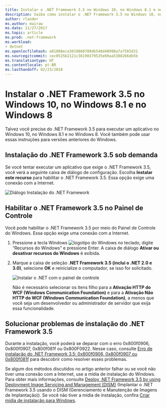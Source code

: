 ```yaml
---
title: Instalar o .NET Framework 3.5 no Windows 10, no Windows 8.1 e no Windows 8
description: Saiba como instalar o .NET Framework 3.5 no Windows 10, no Windows 8.1 e no Windows 8.
author: rlander
ms.author: mairaw
ms.date: 11/27/2017
ms.topic: article
ms.prod: .net-framework
ms.workload:
- dotnet
ms.openlocfilehash: e81008eca3019860789db548d40998a7a7565d31
ms.sourcegitcommit: cec0525b2121c36198379525e69aa5388266db5b
ms.translationtype: HT
ms.contentlocale: pt-BR
ms.lasthandoff: 02/23/2018
---
```

# <a name="install-the-net-framework-35-on-windows-10-windows-81-and-windows-8"></a>Instalar o .NET Framework 3.5 no Windows 10, no Windows 8.1 e no Windows 8

Talvez você precise do .NET Framework 3.5 para executar um aplicativo no Windows 10, no Windows 8.1 e no Windows 8. Você também pode usar essas instruções para versões anteriores do Windows.

## <a name="install-the-net-framework-35-on-demand"></a>Instalação do .NET Framework 3.5 sob demanda

Se você tentar executar um aplicativo que exige o .NET Framework 3.5, você verá a seguinte caixa de diálogo de configuração. Escolha **Instalar este recurso** para habilitar o .NET Framework 3.5. Essa opção exige uma conexão com a Internet.

![Diálogo Instalação do .NET Framework](./media/dotnet-framework-installation-dialog.jpg)

## <a name="enable-the-net-framework-35-in-control-panel"></a>Habilitar o .NET Framework 3.5 no Painel de Controle

Você pode habilitar o .NET Framework 3.5 por meio do Painel de Controle do Windows. Essa opção exige uma conexão com a Internet.

1. Pressione a tecla Windows ![logotipo do Windows](https://i-msdn.sec.s-msft.com/dynimg/IC721376.jpeg) no teclado, digite “Recursos do Windows” e pressione Enter. A caixa de diálogo **Ativar ou desativar recursos do Windows** é exibida.

2. Marque a caixa de seleção **.NET Framework 3.5 (inclui o .NET 2.0 e 3.0)**, selecione **OK** e reinicialize o computador, se isso for solicitado.

   ![Instalar o .NET com o painel de controle](./media/dotnet-control-panel.png)

   Não é necessário selecionar os itens filho para a **Ativação HTTP do WCF (Windows Communication Foundation)** e para a **Ativação Não HTTP do WCF (Windows Communication Foundation)**, a menos que você seja um desenvolvedor ou administrador de servidor que exija essa funcionalidade.

## <a name="troubleshoot-the-installation-of-the-net-framework-35"></a>Solucionar problemas de instalação do .NET Framework 3.5

Durante a instalação, você poderá se deparar com o erro 0x800f0906, 0x800f0907, 0x800f081f ou 0x800F0922. Nesse caso, consulte [Erro de instalação do .NET Framework 3.5: 0x800f0906, 0x800f0907 ou 0x800f081f](https://support.microsoft.com/help/2734782/net-framework-3-5-installation-error-0x800f0906--0x800f081f--0x800f09) para descobrir como resolver esses problemas.

Se algum dos métodos discutidos no artigo anterior falhar ou se você não tiver uma conexão com a Internet, use a mídia de instalação do Windows. Para obter mais informações, consulte [Deploy .NET Framework 3.5 by using Deployment Image Servicing and Management (DISM)](/windows-hardware/manufacture/desktop/deploy-net-framework-35-by-using-deployment-image-servicing-and-management--dism) (Implantar o .NET Framework 3.5 usando o DISM (Gerenciamento e Manutenção de Imagens de Implantação)). Se você não tiver a mídia de instalação, confira [Criar mídia de instalação para Windows](https://support.microsoft.com/help/15088/windows-create-installation-media).
